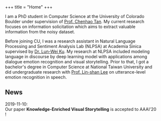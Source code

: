 +++
title = "Home"
+++

I am a PhD student in Computer Science at the University of Colorado Boulder under supervision of [Prof. Chenhao Tan](https://chenhaot.com). My current research focuses on information solicitation which aims to extract valuable information from the noisy dataset.


Before joining CU, I was a research assistant in Natural Language Processing and Sentiment Analysis Lab (NLPSA) at Academia Sinica supervised by [Dr. Lun-Wei Ku](https://www.iis.sinica.edu.tw/pages/lwku/). My research at NLPSA included modeling language in discourse by deep learning model with applications among dialogue emotion recognition and visual storytelling. Prior to that, I got a bachelor's degree in Computer Science at National Taiwan University and did undergraduate research with [Prof. Lin-shan Lee](http://speech.ee.ntu.edu.tw/previous_version/lslNew.htm) on utterance-level emotion recognition in speech.

## News
2019-11-10:  
Our paper **Knowledge-Enriched Visual Storytelling** is accepted to AAAI'20 !